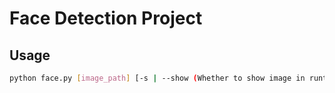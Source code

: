 # Face Detection Project

## Usage

```bash
python face.py [image_path] [-s | --show (Whether to show image in runtime)] [-p | --show-path (The save path of image with face detection)]
```